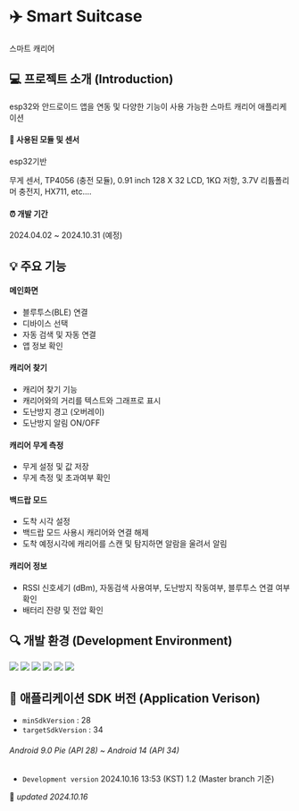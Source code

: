 # ✈️  Smart Suitcase
스마트 캐리어

## 💻 프로젝트 소개 (Introduction)
esp32와 안드로이드 앱을 연동 및 다양한 기능이 사용 가능한 스마트 캐리어 애플리케이션

#### 🧷 사용된 모듈 및 센서
esp32기반

무게 센서, TP4056 (충전 모듈), 0.91 inch 128 X 32 LCD, 1KΩ 저항, 3.7V 리튬폴리머 충전지, HX711, etc....

#### ⏰ 개발 기간
2024.04.02 ~ 2024.10.31 (예정)

## 💡 주요 기능
#### 메인화면 
- 블루투스(BLE) 연결
- 디바이스 선택
- 자동 검색 및 자동 연결
- 앱 정보 확인
#### 캐리어 찾기
- 캐리어 찾기 기능
- 캐리어와의 거리를 텍스트와 그래프로 표시
- 도난방지 경고 (오버레이)
- 도난방지 알림 ON/OFF
#### 캐리어 무게 측정
- 무게 설정 및 값 저장
- 무게 측정 및 초과여부 확인
#### 백드랍 모드
- 도착 시각 설정
- 백드랍 모드 사용시 캐리어와 연결 해제
- 도착 예정시각에 캐리어를 스캔 및 탐지하면 알람을 울려서 알림
#### 캐리어 정보 
- RSSI 신호세기 (dBm), 자동검색 사용여부, 도난방지 작동여부, 블루투스 연결 여부 확인
- 배터리 잔량 및 전압 확인

## 🔍 개발 환경  (Development Environment)
<img src="https://img.shields.io/badge/Android Studio%20-3DDC84?style=flat&logo=Android&logoColor=white"/>  <img src="https://img.shields.io/badge/Arduino%20-00878F?style=flat&logo=Arduino&logoColor=white"/>  <img src="https://img.shields.io/badge/C %20-A8B9CC?style=flat&logo=C&logoColor=white"/> <img src="https://img.shields.io/badge/Java %20-007396?style=flat&logo=Java&logoColor=white"/> <img src="https://img.shields.io/badge/Git %20-F05032?style=flat&logo=Git&logoColor=white"/> <img src="https://img.shields.io/badge/Github %20-181717?style=flat&logo=Github&logoColor=white"/>

## 📲 애플리케이션 SDK 버전 (Application Verison)
- `minSdkVersion` : 28
- `targetSdkVersion` : 34

###### *Android 9.0 Pie (API 28) ~ Android 14 (API 34)* 

- `Development version`
2024.10.16 13:53 (KST) 1.2 (Master branch 기준)





📌 *updated 2024.10.16*

